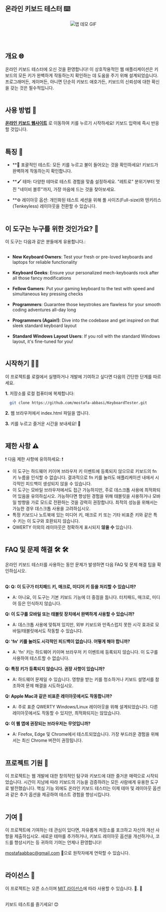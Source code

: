 ## 온라인 키보드 테스터 ⌨️

<p align="center">
  <img src="https://prouskr.github.io/KeyboardTester2/img/demo.gif" alt="앱 데모 GIF">
  
</p>

<br/><br/>

## 개요 🌐
온라인 키보드 테스터에 오신 것을 환영합니다! 이 상호작용적인 웹 애플리케이션은 키보드의 모든 키가 완벽하게 작동하는지 확인하는 데 도움을 주기 위해 설계되었습니다. 프로그래머든, 게이머든, 아니면 단순히 키보드 애호가든, 키보드의 신뢰성에 대한 확신을 갖는 것은 필수적입니다.
<br/><br/>

## 사용 방법 🚀

**[온라인 키보드 웹사이트](https://prouskr.github.io/KeyboardTester2)** 로 이동하여 키를 누르기 시작하세요! 키보드 입력에 즉시 반응할 것입니다.
<br/><br/>

## 특징 🌟

- **🔦 포괄적인 테스트: 모든 키를 누르고 불이 들어오는 것을 확인하세요! 키보드가 완벽하게 작동하는지 확인합니다.

- **🖌️ 테마: 다양한 테마로 테스트 경험을 맞춤 설정하세요. "레트로" 분위기부터 멋진 "네이비 블루"까지, 가장 마음에 드는 것을 찾아보세요.

- **⚙️ 레이아웃 옵션: 개인화된 테스트 세션을 위해 풀 사이즈(Full-size)와 텐키리스(Tenkeyless) 레이아웃을 전환할 수 있습니다.
  <br/><br/>

## 이 도구는 누구를 위한 것인가요? 🎯

이 도구는 다음과 같은 분들에게 유용합니다.:
<br/><br/>

- **New Keyboard Owners**: Test your fresh or pre-loved keyboards and laptops for reliable functionality
  <br/><br/>
- **Keyboard Geeks**: Ensure your personalized mech-keyboards rock after all those fancy modifications
  <br/><br/>
- **Fellow Gamers**: Put your gaming keyboard to the test with speed and simultaneous key pressing checks
  <br/><br/>
- **Programmers**: Guarantee those keystrokes are flawless for your smooth coding adventures all-day long
  <br/><br/>
- **Programmers (Again!)**: Dive into the codebase and get inspired on that sleek standard keyboard layout
  <br/><br/>
- **Standard Windows Layout Users**: If you roll with the standard Windows layout, it's fine-tuned for you!
  <br/><br/>

## 시작하기 🧑‍💻

이 프로젝트를 로컬에서 실행하거나 개발에 기여하고 싶다면 다음의 간단한 단계를 따르세요.

**1.** 저장소를 로컬 컴퓨터에 복제합니다:

```bash
  git clone https://github.com/mostafa-abbasi/KeyboardTester.git
```

**2.** 웹 브라우저에서 index.html 파일을 엽니다.

**3.** 키를 누르고 즐거운 시간을 보내세요! 🎉
<br/><br/>

## 제한 사항 ⚠️

❗ 다음 제한 사항에 유의하세요: ❗

- 이 도구는 하드웨어 키이며 브라우저 키 이벤트에 등록되지 않으므로 키보드의 fn 키 누름을 인식할 수 없습니다. 결과적으로 fn 키를 눌러도 애플리케이션 내에서 시각적인 피드백이 생성되지 않을 수 있습니다.
- 이 도구는 모바일 브라우저에서도 접근 가능하지만, 주로 데스크톱 사용에 최적화되어 있음을 유의하십시오. 가능하다면 향상된 경험을 위해 태블릿을 사용하거나 모바일 방향을 가로 모드로 전환하는 것을 강력히 권장합니다. 최적의 성능을 위해서는 가능한 경우 데스크톱 사용을 고려하십시오.
- 특정 키보드나 노트북에 있는 미디어 키, 매크로 키 또는 기타 비표준 키와 같은 특수 키는 이 도구와 호환되지 않습니다.
- QWERTY 이외의 레이아웃은 정확하게 표시되지 **않을 수** 있습니다.
  <br/><br/>

## FAQ 및 문제 해결 🛠️ 🛠️

온라인 키보드 테스터를 사용하는 동안 문제가 발생하면 다음 FAQ 및 문제 해결 팁을 확인하십시오.
<br/><br/>

**Q: Q: 이 도구가 터치패드 키, 매크로, 미디어 키 등을 처리할 수 있습니까?**

- A: 아니요, 이 도구는 기본 키보드 기능에 더 중점을 둡니다. 터치패드, 매크로, 미디어 등은 인식하지 않습니다.

**Q: 이 도구를 모바일 또는 태블릿 장치에서 완벽하게 사용할 수 있습니까?**

- A: 데스크톱 사용에 맞춰져 있지만, 외부 키보드와 만족스럽지 못한 시각 효과로 모바일/태블릿에서도 작동할 수 있습니다.

**Q: 'fn' 키를 눌러도 시각적인 피드백이 없습니다. 어떻게 해야 합니까?**

- A: 'fn' 키는 하드웨어 키이며 브라우저 키 이벤트에 등록되지 않습니다. 이 도구를 사용하여 테스트할 수 없습니다.

**Q: 특정 키가 등록되지 않습니다. 권장 사항이 있습니까?**

- A: 하드웨어 문제일 수 있습니다. 영향을 받는 키를 청소하거나 키보드 설명서를 참조하여 문제 해결을 시도하십시오.

**Q: Apple Mac과 같은 비표준 레이아웃에서도 작동합니까?**

- A: 주로 표준 QWERTY Windows/Linux 레이아웃을 위해 설계되었습니다. 다른 레이아웃에서도 작동할 수 있지만, 최적화되지는 않았습니다.

**Q: 이 웹 앱에 권장되는 브라우저는 무엇입니까?**

- A: Firefox, Edge 및 Chrome에서 테스트되었습니다. 가장 부드러운 경험을 위해서는 최신 Chrome 버전이 권장됩니다.
  <br/><br/>

## 프로젝트 기원 🌱

이 프로젝트는 웹 개발에 대한 창의적인 탐구와 키보드에 대한 즐거운 매력으로 시작되었습니다. 시간이 지남에 따라 키보드의 기능을 검증하려는 모든 사람에게 유용한 도구로 발전했습니다. 핵심 기능 외에도 온라인 키보드 테스터는 이제 테마 및 레이아웃 옵션과 같은 추가 옵션을 제공하여 테스트 경험을 향상시킵니다.
<br/><br/>

## 기여 🤝

이 프로젝트에 기여하는 데 관심이 있다면, 자유롭게 저장소를 포크하고 자신의 개선 사항을 제출하십시오. 새로운 테마를 추가하거나, 키보드 레이아웃 옵션을 개선하거나, 코드를 향상시키는 등 귀하의 기여는 언제나 환영합니다!

mostafaabbac@gmail.com 📧으로 원작자에게 연락할 수 있습니다.
<br/><br/>

## 라이선스 📝

이 프로젝트는 오픈 소스이며 [MIT 라이선스](https://opensource.org/license/mit/)에 따라 사용할 수 있습니다. 📜. 📜
<br/><br/>

키보드 테스트를 즐기세요! 😊
